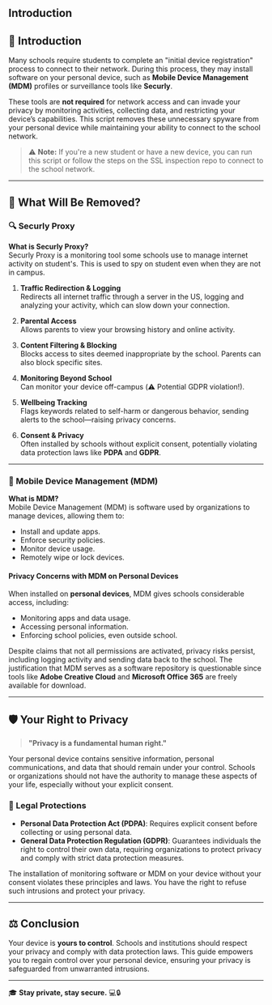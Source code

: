 
## Introduction

## 📘 Introduction

Many schools require students to complete an "initial device registration" process to connect to their network. During this process, they may install software on your personal device, such as **Mobile Device Management (MDM)** profiles or surveillance tools like **Securly**.

These tools are **not required** for network access and can invade your privacy by monitoring activities, collecting data, and restricting your device’s capabilities. This script removes these unnecessary spyware from your personal device while maintaining your ability to connect to the school network.

> ⚠️ **Note:** If you're a new student or have a new device, you can run this script or follow the steps on the SSL inspection repo to connect to the school network.

---

## 🎯 What Will Be Removed?

### 🔍 Securly Proxy

**What is Securly Proxy?**  
Securly Proxy is a monitoring tool some schools use to manage internet activity on student's. This is used to spy on student even when they are not in campus.

1. **Traffic Redirection & Logging**  
   Redirects all internet traffic through a server in the US, logging and analyzing your activity, which can slow down your connection.

2. **Parental Access**  
   Allows parents to view your browsing history and online activity.

3. **Content Filtering & Blocking**  
   Blocks access to sites deemed inappropriate by the school. Parents can also block specific sites.

4. **Monitoring Beyond School**  
   Can monitor your device off-campus (⚠️ Potential GDPR violation!).

5. **Wellbeing Tracking**  
   Flags keywords related to self-harm or dangerous behavior, sending alerts to the school—raising privacy concerns.

6. **Consent & Privacy**  
   Often installed by schools without explicit consent, potentially violating data protection laws like **PDPA** and **GDPR**.

---

### 📱 Mobile Device Management (MDM)

**What is MDM?**  
Mobile Device Management (MDM) is software used by organizations to manage devices, allowing them to:

- Install and update apps.
- Enforce security policies.
- Monitor device usage.
- Remotely wipe or lock devices.

#### Privacy Concerns with MDM on Personal Devices
When installed on **personal devices**, MDM gives schools considerable access, including:

- Monitoring apps and data usage.
- Accessing personal information.
- Enforcing school policies, even outside school.

Despite claims that not all permissions are activated, privacy risks persist, including logging activity and sending data back to the school. The justification that MDM serves as a software repository is questionable since tools like **Adobe Creative Cloud** and **Microsoft Office 365** are freely available for download.

---

## 🛡️ Your Right to Privacy

> **"Privacy is a fundamental human right."**

Your personal device contains sensitive information, personal communications, and data that should remain under your control. Schools or organizations should not have the authority to manage these aspects of your life, especially without your explicit consent.

### 📜 Legal Protections

- **Personal Data Protection Act (PDPA)**: Requires explicit consent before collecting or using personal data.
- **General Data Protection Regulation (GDPR)**: Guarantees individuals the right to control their own data, requiring organizations to protect privacy and comply with strict data protection measures.

The installation of monitoring software or MDM on your device without your consent violates these principles and laws. You have the right to refuse such intrusions and protect your privacy.

---

## ⚖️ Conclusion

Your device is **yours to control**. Schools and institutions should respect your privacy and comply with data protection laws. This guide empowers you to regain control over your personal device, ensuring your privacy is safeguarded from unwarranted intrusions.

---

🎓 **Stay private, stay secure.** 💻🔒
